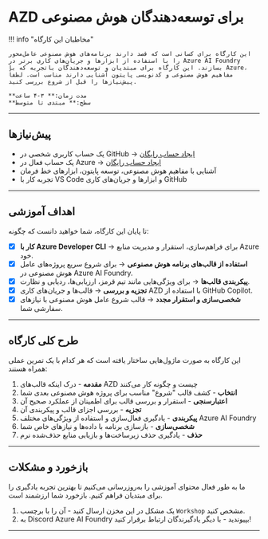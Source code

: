 <!--
CO_OP_TRANSLATOR_METADATA:
{
  "original_hash": "e3a6c07efed58baba33b43c69174aef8",
  "translation_date": "2025-09-24T10:58:32+00:00",
  "source_file": "workshop/docs/instructions/0-Introduction.md",
  "language_code": "fa"
}
-->
# AZD برای توسعه‌دهندگان هوش مصنوعی

!!! info "مخاطبان این کارگاه"

    این کارگاه برای کسانی است که قصد دارند برنامه‌های هوش مصنوعی عامل‌محور را با استفاده از ابزارها و جریان‌های کاری برتر در Azure AI Foundry بسازند. این کارگاه برای مبتدیان و توسعه‌دهندگان باتجربه که با Azure، مفاهیم هوش مصنوعی و کدنویسی پایتون آشنایی دارند مناسب است. لطفاً پیش‌نیازها را قبل از شروع بررسی کنید.

    **مدت زمان:** ۳-۴ ساعت  
    **سطح:** مبتدی تا متوسط  

---

## پیش‌نیازها

- یک حساب کاربری شخصی در GitHub → [ایجاد حساب رایگان](https://github.com/signup)
- یک حساب فعال در Azure → [ایجاد حساب رایگان](https://aka.ms/free)
- آشنایی با مفاهیم هوش مصنوعی، توسعه پایتون، ابزارهای خط فرمان
- تجربه کار با VS Code و ابزارها و جریان‌های کاری GitHub

---

## اهداف آموزشی

تا پایان این کارگاه، شما خواهید دانست که چگونه:

- [X] **کار با Azure Developer CLI** → برای فراهم‌سازی، استقرار و مدیریت منابع Azure خود.
- [X] **استفاده از قالب‌های برنامه هوش مصنوعی** → برای شروع سریع پروژه‌های عامل هوش مصنوعی در Azure AI Foundry.
- [X] **پیکربندی قالب‌ها** → برای ویژگی‌هایی مانند تیم قرمز، ارزیابی‌ها، ردیابی و نظارت.
- [X] **تجزیه و بررسی** → قالب‌ها و جریان‌های کاری AZD با استفاده از GitHub Copilot.
- [X] **شخصی‌سازی و استقرار مجدد** → قالب شروع عامل هوش مصنوعی با نیازهای سفارشی شما.

---

## طرح کلی کارگاه

این کارگاه به صورت ماژول‌هایی ساختار یافته است که هر کدام با یک تمرین عملی همراه هستند:

1. **مقدمه** - درک اینکه قالب‌های AZD چیست و چگونه کار می‌کنند
1. **انتخاب** - کشف قالب "شروع" مناسب برای پروژه هوش مصنوعی بعدی شما
1. **اعتبارسنجی** - استقرار و بررسی قالب برای اطمینان از عملکرد صحیح آن
1. **تجزیه** - بررسی اجزای قالب و پیکربندی آن
1. **پیکربندی** - یادگیری فعال‌سازی و استفاده از ویژگی‌های مختلف Azure AI Foundry
1. **شخصی‌سازی** - بازسازی برنامه با داده‌ها و نیازهای خاص شما
1. **حذف** - یادگیری حذف زیرساخت‌ها و بازیابی منابع حذف‌شده نرم

---

## بازخورد و مشکلات

ما به طور فعال محتوای آموزشی را به‌روزرسانی می‌کنیم تا بهترین تجربه یادگیری را برای مبتدیان فراهم کنیم. بازخورد شما ارزشمند است.

1. یک مشکل در این مخزن ارسال کنید - آن را با برچسب `Workshop` مشخص کنید.
1. به Discord Azure AI Foundry بپیوندید - با دیگر یادگیرندگان ارتباط برقرار کنید!

---

